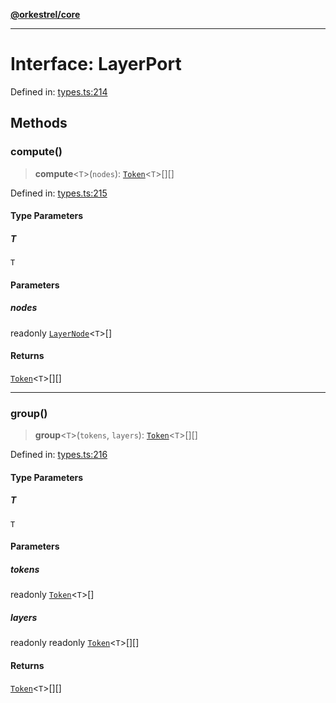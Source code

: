[**@orkestrel/core**](../index.md)

***

# Interface: LayerPort

Defined in: [types.ts:214](https://github.com/orkestrel/core/blob/cbe5b2d7b027ca6f0f1301ef32750afb69b4764b/src/types.ts#L214)

## Methods

### compute()

> **compute**\<`T`\>(`nodes`): [`Token`](../type-aliases/Token.md)\<`T`\>[][]

Defined in: [types.ts:215](https://github.com/orkestrel/core/blob/cbe5b2d7b027ca6f0f1301ef32750afb69b4764b/src/types.ts#L215)

#### Type Parameters

##### T

`T`

#### Parameters

##### nodes

readonly [`LayerNode`](LayerNode.md)\<`T`\>[]

#### Returns

[`Token`](../type-aliases/Token.md)\<`T`\>[][]

***

### group()

> **group**\<`T`\>(`tokens`, `layers`): [`Token`](../type-aliases/Token.md)\<`T`\>[][]

Defined in: [types.ts:216](https://github.com/orkestrel/core/blob/cbe5b2d7b027ca6f0f1301ef32750afb69b4764b/src/types.ts#L216)

#### Type Parameters

##### T

`T`

#### Parameters

##### tokens

readonly [`Token`](../type-aliases/Token.md)\<`T`\>[]

##### layers

readonly readonly [`Token`](../type-aliases/Token.md)\<`T`\>[][]

#### Returns

[`Token`](../type-aliases/Token.md)\<`T`\>[][]
